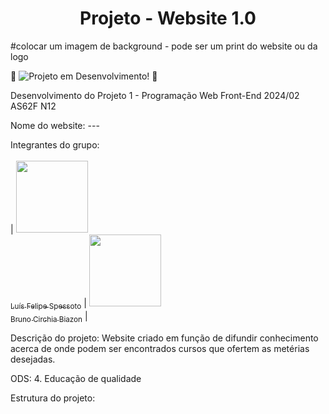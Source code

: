 <h1 align="center"> Projeto - Website 1.0 </h1>

#colocar um imagem de background - pode ser um print do website ou da logo

:space_invader:
  ![Projeto em Desenvolvimento!](https://img.shields.io/badge/Project-Loading...-blue)
:space_invader:

Desenvolvimento do Projeto 1 - Programação Web Front-End 2024/02 AS62F N12

Nome do website: ---

Integrantes do grupo: <br><br>
| [<img loading="img1" src="https://avatars.githubusercontent.com/u/77413441?v=4" width=115><br><sub>Luís Felipe Spessoto</sub>](https://github.com/Luis-Spessoto) |
 [<img loading="img2" src="https://avatars.githubusercontent.com/u/184716758?v=4" width=115><br><sub>Bruno Circhia Biazon</sub>](https://github.com/BrunoBiazon) |


Descrição do projeto: Website criado em função de difundir conhecimento acerca de onde podem ser encontrados cursos que ofertem as metérias desejadas.

ODS: 4. Educação de qualidade 

Estrutura do projeto: 


